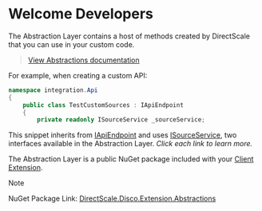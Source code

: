 # Welcome Developers

The Abstraction Layer contains a host of methods created by DirectScale that you can use in your custom code.

> [View Abstractions documentation](xref:DirectScale.Disco.Extension)

For example, when creating a custom API:

```csharp
namespace integration.Api
{
    public class TestCustomSources : IApiEndpoint
    {
        private readonly ISourceService _sourceService;
```

This snippet inherits from [IApiEndpoint](xref:DirectScale.Disco.Extension.Api.IApiEndpoint) and uses [ISourceService](xref:DirectScale.Disco.Extension.Services.ISourceService), two interfaces available in the Abstraction Layer. *Click each link to learn more.*

The Abstraction Layer is a public NuGet package included with your [Client Extension](https://developers.directscale.com/docs/what-is-the-client-extension).

> [!NOTE] 
> NuGet Package Link: [DirectScale.Disco.Extension.Abstractions](https://www.nuget.org/packages/DirectScale.Disco.Extension.Abstractions/)

